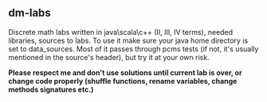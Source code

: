 dm-labs
-------

Discrete math labs written in java\scala\c++ (II, III, IV terms), needed libraries, sources to labs. 
To use it make sure your java home directory is set to data_sources. Most of
it passes through pcms tests (if not, it's usually mentioned in the source's header), but try it at your own risk.

 **Please respect me and don't use solutions until current lab is over, or change code properly (shuffle functions, rename variables, change methods signatures etc.)**
